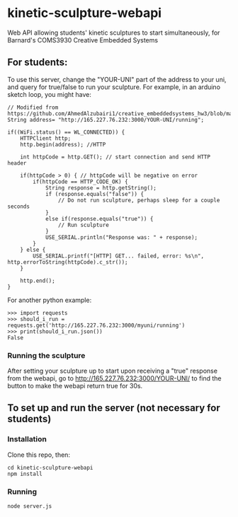 # kinetic-sculpture-webapi
Web API allowing students' kinetic sculptures to start simultaneously, for Barnard's COMS3930 Creative Embedded Systems
## For students: 
To use this server, change the "YOUR-UNI" part of the address to your uni, and query for true/false to run your sculpture.
For example, in an arduino sketch loop, you might have:

```
// Modified from https://github.com/AhmedAlzubairi1/creative_embeddedsystems_hw3/blob/master/esp32_client/esp32_client.ino
String address= "http://165.227.76.232:3000/YOUR-UNI/running";

if((WiFi.status() == WL_CONNECTED)) {
    HTTPClient http;
    http.begin(address); //HTTP

    int httpCode = http.GET(); // start connection and send HTTP header

    if(httpCode > 0) { // httpCode will be negative on error
        if(httpCode == HTTP_CODE_OK) {
            String response = http.getString();
            if (response.equals("false")) {
                // Do not run sculpture, perhaps sleep for a couple seconds
            }
            else if(response.equals("true")) {
                // Run sculpture
            }
            USE_SERIAL.println("Response was: " + response);
        }
    } else {
        USE_SERIAL.printf("[HTTP] GET... failed, error: %s\n", http.errorToString(httpCode).c_str());
    }

    http.end();
}
```
For another python example:

```
>>> import requests
>>> should_i_run = requests.get('http://165.227.76.232:3000/myuni/running')
>>> print(should_i_run.json())
False
```


### Running the sculpture
After setting your sculpture up to start upon receiving a "true" response from the webapi, go to http://165.227.76.232:3000/YOUR-UNI/ to find the button to make the webapi return true for 30s.

## To set up and run the server (not necessary for students)

### Installation
Clone this repo, then:

```
cd kinetic-sculpture-webapi
npm install
```

### Running

```
node server.js
```
